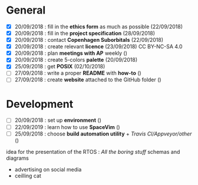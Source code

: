 # General
- [x] 20/09/2018 : fill in the **ethics form** as much as possible (22/09/2018)
- [x] 20/09/2018 : fill in the **project specification** (28/09/2018)
- [x] 20/09/2018 : contact **Copenhagen Suborbitals** (22/09/2018)
- [x] 20/09/2018 : create relevant **licence** (23/09/2018) CC BY-NC-SA 4.0
- [x] 20/09/2018 : plan **meetings with AP** weekly ()
- [x] 20/09/2018 : create 5-colors **palette** (20/09/2018)
- [x] 25/09/2018 : get **POSIX** (02/10/2018)
- [ ] 27/09/2018 : write a proper **README** with **how-to** ()
- [ ] 27/09/2018 : create **website** attached to the GitHub folder ()

# Development
- [ ] 20/09/2018 : set up **environment** ()
- [ ] 22/09/2019 : learn how to use **SpaceVim** ()
- [ ] 25/09/2018 : choose **build automation utility** + *Travis Cl/Appveyor/other* ()

idea for the presentation of the RTOS :
*All the boring stuff*
schemas and diagrams
+ advertising on social media
+ ceilling cat